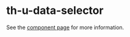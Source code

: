 # th-u-data-selector

See the [component page](http://thelmanews.github.io/th-u-data-selector) for more information.
